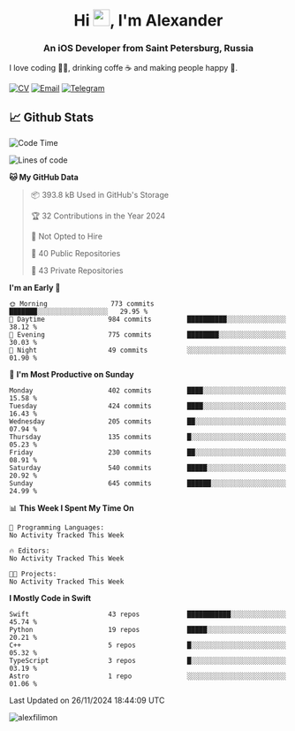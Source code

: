 <h1 align="center">Hi <img src="https://raw.githubusercontent.com/MartinHeinz/MartinHeinz/master/wave.gif" width="30px">, I'm Alexander</h1>
<h3 align="center">An iOS Developer from Saint Petersburg, Russia</h3>

I love coding 👨‍💻, drinking coffe ☕️ and making people happy 🎊.

[![CV](https://img.shields.io/badge/CV-Александр%20Филимонов-14b420)](./resources/CV_Aleksandr_Filimonov_iOS_November_2023.pdf)
[![Email](https://img.shields.io/badge/Email-as.filimonov@mail.ru-f39f37)](mailto:as.filimonov@mail.ru)
[![Telegram](https://img.shields.io/badge/Telegram-alexfilimon-1686b1)](https://t.me/alexfilimon)

## 📈 Github Stats

<!--START_SECTION:waka-->
![Code Time](http://img.shields.io/badge/Code%20Time-0%20secs-blue)

![Lines of code](https://img.shields.io/badge/From%20Hello%20World%20I%27ve%20Written-1.6%20million%20lines%20of%20code-blue)

**🐱 My GitHub Data** 

> 📦 393.8 kB Used in GitHub's Storage 
 > 
> 🏆 32 Contributions in the Year 2024
 > 
> 🚫 Not Opted to Hire
 > 
> 📜 40 Public Repositories 
 > 
> 🔑 43 Private Repositories 
 > 
**I'm an Early 🐤** 

```text
🌞 Morning                773 commits         ███████░░░░░░░░░░░░░░░░░░   29.95 % 
🌆 Daytime                984 commits         ██████████░░░░░░░░░░░░░░░   38.12 % 
🌃 Evening                775 commits         ████████░░░░░░░░░░░░░░░░░   30.03 % 
🌙 Night                  49 commits          ░░░░░░░░░░░░░░░░░░░░░░░░░   01.90 % 
```
📅 **I'm Most Productive on Sunday** 

```text
Monday                   402 commits         ████░░░░░░░░░░░░░░░░░░░░░   15.58 % 
Tuesday                  424 commits         ████░░░░░░░░░░░░░░░░░░░░░   16.43 % 
Wednesday                205 commits         ██░░░░░░░░░░░░░░░░░░░░░░░   07.94 % 
Thursday                 135 commits         █░░░░░░░░░░░░░░░░░░░░░░░░   05.23 % 
Friday                   230 commits         ██░░░░░░░░░░░░░░░░░░░░░░░   08.91 % 
Saturday                 540 commits         █████░░░░░░░░░░░░░░░░░░░░   20.92 % 
Sunday                   645 commits         ██████░░░░░░░░░░░░░░░░░░░   24.99 % 
```


📊 **This Week I Spent My Time On** 

```text
💬 Programming Languages: 
No Activity Tracked This Week

🔥 Editors: 
No Activity Tracked This Week

🐱‍💻 Projects: 
No Activity Tracked This Week
```

**I Mostly Code in Swift** 

```text
Swift                    43 repos            ███████████░░░░░░░░░░░░░░   45.74 % 
Python                   19 repos            █████░░░░░░░░░░░░░░░░░░░░   20.21 % 
C++                      5 repos             █░░░░░░░░░░░░░░░░░░░░░░░░   05.32 % 
TypeScript               3 repos             █░░░░░░░░░░░░░░░░░░░░░░░░   03.19 % 
Astro                    1 repo              ░░░░░░░░░░░░░░░░░░░░░░░░░   01.06 % 
```




 Last Updated on 26/11/2024 18:44:09 UTC
<!--END_SECTION:waka-->

<img align="center" src="https://github-readme-stats.vercel.app/api?username=alexfilimon&show_icons=true" alt="alexfilimon" />
